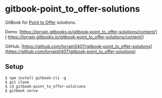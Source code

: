 # gitbook-point_to_offer-solutions
GitBook for [Point to Offer](https://www.nowcoder.com/ta/coding-interviews) solutions.

Demo: [https://lorrain.gitbooks.io/gitbook-point_to_offer-solutions/content/]( https://lorrain.gitbooks.io/gitbook-point_to_offer-solutions/content/)

GitHub: [https://github.com/lorrain0407/gitbook-point_to_offer-solutions](https://github.com/lorrain0407/gitbook-point_to_offer-solutions)

## Setup

```shell
$ npm install gitbook-cli -g
$ git clone 
$ cd gitbook-point_to_offer-solutions
$ gitbook serve
```